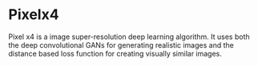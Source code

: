 # Pixelx4
Pixel x4 is a image super-resolution deep learning algorithm. It uses both the deep convolutional GANs for generating realistic images and the distance based loss function for creating visually similar images.
